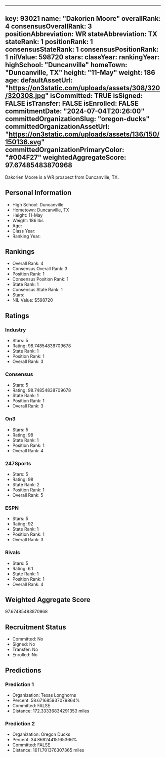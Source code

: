 ---
  key: 93021
  name: "Dakorien Moore"
  overallRank: 4
  consensusOverallRank: 3
  positionAbbreviation: WR
  stateAbbreviation: TX
  stateRank: 1
  positionRank: 1
  consensusStateRank: 1
  consensusPositionRank: 1
  nilValue: 598720
  stars: 
  classYear: 
  rankingYear: 
  highSchool: "Duncanville"
  homeTown: "Duncanville, TX"
  height: "11-May"
  weight: 186
  age: 
  defaultAssetUrl: "https://on3static.com/uploads/assets/308/320/320308.jpg"
  isCommitted: TRUE
  isSigned: FALSE
  isTransfer: FALSE
  isEnrolled: FALSE
  commitmentDate: "2024-07-04T20:26:00"
  committedOrganizationSlug: "oregon-ducks"
  committedOrganizationAssetUrl: "https://on3static.com/uploads/assets/136/150/150136.svg"
  committedOrganizationPrimaryColor: "#004F27"
  weightedAggregateScore: 97.67485483870968
  ---
  
  Dakorien Moore is a WR prospect from Duncanville, TX.
  
  ## Personal Information
  - High School: Duncanville
  - Hometown: Duncanville, TX
  - Height: 11-May
  - Weight: 186 lbs
  - Age: 
  - Class Year: 
  - Ranking Year: 
  
  ## Rankings
  - Overall Rank: 4
  - Consensus Overall Rank: 3
  - Position Rank: 1
  - Consensus Position Rank: 1
  - State Rank: 1
  - Consensus State Rank: 1
  - Stars: 
  - NIL Value: $598720
  
  ## Ratings
  
  ### Industry
  - Stars: 5
  - Rating: 98.74854838709678
  - State Rank: 1
  - Position Rank: 1
  - Overall Rank: 3
  
  ### Consensus
  - Stars: 5
  - Rating: 98.74854838709678
  - State Rank: 1
  - Position Rank: 1
  - Overall Rank: 3
  
  ### On3
  - Stars: 5
  - Rating: 98
  - State Rank: 1
  - Position Rank: 1
  - Overall Rank: 4
  
  ### 247Sports
  - Stars: 5
  - Rating: 98
  - State Rank: 2
  - Position Rank: 1
  - Overall Rank: 5
  
  ### ESPN
  - Stars: 5
  - Rating: 92
  - State Rank: 1
  - Position Rank: 1
  - Overall Rank: 3
  
  ### Rivals
  - Stars: 5
  - Rating: 6.1
  - State Rank: 1
  - Position Rank: 1
  - Overall Rank: 4
  
  ## Weighted Aggregate Score
  97.67485483870968
  
  ## Recruitment Status
  - Committed: No
  - Signed: No
  - Transfer: No
  - Enrolled: No
  
  
  
  ## Predictions
  
  ### Prediction 1
  - Organization: Texas Longhorns
  - Percent: 58.671685937079864%
  - Committed: FALSE
  - Distance: 172.33336834291353 miles
  
  ### Prediction 2
  - Organization: Oregon Ducks
  - Percent: 34.86824415165366%
  - Committed: FALSE
  - Distance: 1611.701376307365 miles
  